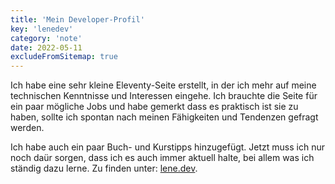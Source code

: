 ```yaml
---
title: 'Mein Developer-Profil'
key: 'lenedev'
category: 'note'
date: 2022-05-11
excludeFromSitemap: true
---
```


Ich habe eine sehr kleine Eleventy-Seite erstellt, in der ich mehr auf meine technischen Kenntnisse und Interessen eingehe. Ich brauchte die Seite für ein paar mögliche Jobs und habe gemerkt dass es praktisch ist sie zu haben, sollte ich spontan nach meinen Fähigkeiten und Tendenzen gefragt werden.

Ich habe auch ein paar Buch- und Kurstipps hinzugefügt. Jetzt muss ich nur noch daür sorgen, dass ich es auch immer aktuell halte, bei allem was ich ständig dazu lerne. Zu finden unter: [lene.dev](https://www.lene.dev/).
